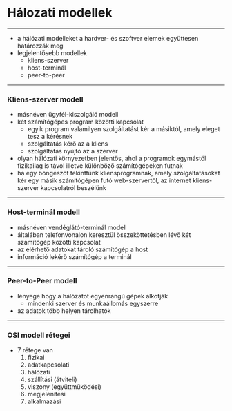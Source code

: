 # Hálozati modellek
---
- a hálózati modelleket a hardver- és szoftver elemek együttesen határozzák meg
- legjelentősebb modellek
	- kliens-szerver
	- host-terminál
	- peer-to-peer
---
### Kliens-szerver modell
- másnéven ügyfél-kiszolgáló modell
- két számítógépes program közötti kapcsolat
	- egyik program valamilyen szolgáltatást kér a másiktól, amely eleget tesz a kérésnek
	- szolgáltatás kérő az a kliens
	- szolgáltatás nyújtó az a szerver
- olyan hálózati környezetben jelentős, ahol a programok egymástól fizikailag is távol illetve különböző számítógépeken futnak
- ha egy böngészőt tekinttünk kliensprogramnak, amely szolgáltatásokat kér egy másik számítógépen futó web-szervertől, az internet kliens-szerver kapcsolatról beszélünk
---
### Host-terminál modell
- másnéven vendéglátó-terminál modell
- általában telefonvonalon keresztül összeköttetésben lévő két számítógép közötti kapcsolat
- az elérhető adatokat tároló számítógép a host
- információ lekérő számítógép a terminál
---
### Peer-to-Peer modell
- lényege hogy a hálózatot egyenrangú gépek alkotják
	- mindenki szerver és munkaállomás egyszerre
- az adatok több helyen tárolhatók
---
### OSI modell rétegei
- 7 rétege van
	1. fizikai
	2. adatkapcsolati
	3. hálózati
	4. szállítási (átviteli)
	5. viszony (együttműködési)
	6. megjelenítési
	7. alkalmazási